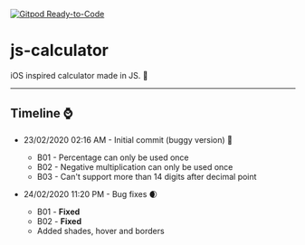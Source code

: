 [![Gitpod Ready-to-Code](https://img.shields.io/badge/Gitpod-Ready--to--Code-blue?logo=gitpod)](https://gitpod.io/#https://github.com/kersonveloso/js-calculator) 

# js-calculator
iOS inspired calculator made in JS. :iphone:

---

## Timeline :watch: 

* 23/02/2020 02:16 AM - Initial commit (buggy version) :bug: 
  * B01 - Percentage can only be used once
  * B02 - Negative multiplication can only be used once
  * B03 - Can't support more than 14 digits after decimal point
  
* 24/02/2020 11:20 PM - Bug fixes :waxing_crescent_moon:
  * B01 - **Fixed**
  * B02 - **Fixed**
  * Added shades, hover and borders
